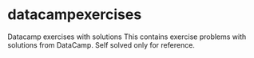 # datacampexercises
Datacamp exercises with solutions
This contains exercise problems with solutions from DataCamp. Self solved only for reference.
